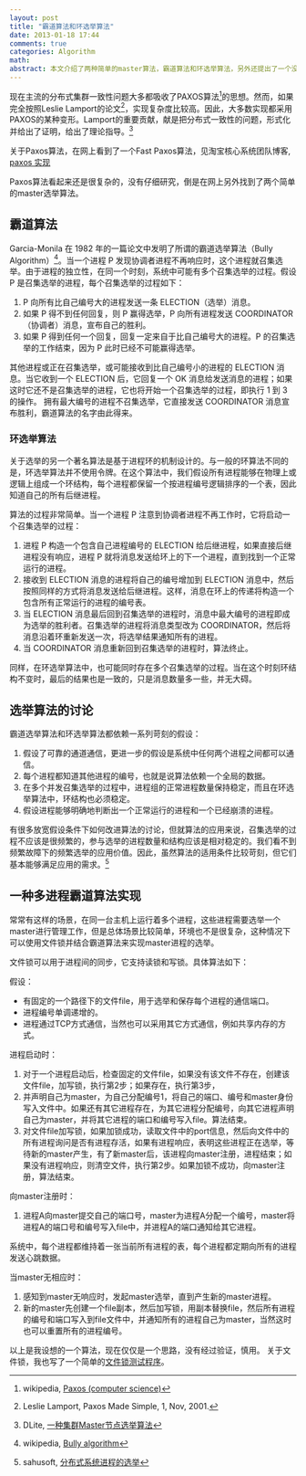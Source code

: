 ```yaml
---
layout: post
title: "霸道算法和环选举算法"
date: 2013-01-18 17:44
comments: true
categories: Algorithm 
math: 
abstract: 本文介绍了两种简单的master算法，霸道算法和环选举算法，另外还提出了一个没有验证的假象算法，它是在同一个host上基于文件锁的霸道选举算法。  
---
```


现在主流的分布式集群一致性问题大多都吸收了PAXOS算法[^1]的思想。然而，如果完全按照Leslie Lamport的论文[^2]，实现复杂度比较高。因此，大多数实现都采用PAXOS的某种变形。Lamport的重要贡献，献是把分布式一致性的问题，形式化并给出了证明，给出了理论指导。[^3]

关于Paxos算法，在网上看到了一个Fast Paxos算法，见淘宝核心系统团队博客, [paxos 实现](http://rdc.taobao.com/blog/cs/?p=162)

Paxos算法看起来还是很复杂的，没有仔细研究，倒是在网上另外找到了两个简单的master选举算法。

## 霸道算法

Garcia-Monila 在 1982 年的一篇论文中发明了所谓的霸道选举算法（Bully Algorithm）[^4]。当一个进程 P 发现协调者进程不再响应时，这个进程就召集选举。由于进程的独立性，在同一个时刻，系统中可能有多个召集选举的过程。假设 P 是召集选举的进程，每个召集选举的过程如下：

1. P 向所有比自己编号大的进程发送一条 ELECTION（选举）消息。
2. 如果 P 得不到任何回复，则 P 赢得选举，P 向所有进程发送 COORDINATOR（协调者）消息，宣布自己的胜利。
3. 如果 P 得到任何一个回复，回复一定来自于比自己编号大的进程。P 的召集选举的工作结束，因为 P 此时已经不可能赢得选举。 

其他进程或正在召集选举，或可能接收到比自己编号小的进程的 ELECTION 消息。当它收到一个 ELECTION 后，它回复一个 OK 消息给发送消息的进程；如果这时它还不是召集选举的进程，它也将开始一个召集选举的过程，即执行 1 到 3 的操作。
拥有最大编号的进程不召集选举，它直接发送 COORDINATOR 消息宣布胜利，霸道算法的名字由此得来。

### 环选举算法

关于选举的另一个著名算法是基于进程环的机制设计的。与一般的环算法不同的是，环选举算法并不使用令牌。在这个算法中，我们假设所有进程能够在物理上或逻辑上组成一个环结构，每个进程都保留一个按进程编号逻辑排序的一个表，因此知道自己的所有后继进程。

算法的过程非常简单。当一个进程 P 注意到协调者进程不再工作时，它将启动一个召集选举的过程：

1. 进程 P 构造一个包含自己进程编号的 ELECTION 给后继进程，如果直接后继进程没有响应，进程 P 就将消息发送给环上的下一个进程，直到找到一个正常运行的进程。
2. 接收到 ELECTION 消息的进程将自己的编号增加到 ELECTION 消息中，然后按照同样的方式将消息发送给后继进程。这样，消息在环上的传递将构造一个包含所有正常运行的进程的编号表。
3. 当 ELECTION 消息最后回到召集选举的进程时，消息中最大编号的进程即成为选举的胜利者。召集选举的进程将消息类型改为 COORDINATOR，然后将消息沿着环重新发送一次，将选举结果通知所有的进程。
4. 当 COORDINATOR 消息重新回到召集选举的进程时，算法终止。 

同样，在环选举算法中，也可能同时存在多个召集选举的过程。当在这个时刻环结构不变时，最后的结果也是一致的，只是消息数量多一些，并无大碍。

## 选举算法的讨论

霸道选举算法和环选举算法都依赖一系列苛刻的假设：

1. 假设了可靠的通道通信，更进一步的假设是系统中任何两个进程之间都可以通信。
2. 每个进程都知道其他进程的编号，也就是说算法依赖一个全局的数据。
3. 在多个并发召集选举的过程中，进程组的正常进程数量保持稳定，而且在环选举算法中，环结构也必须稳定。
4. 假设进程能够明确地判断出一个正常运行的进程和一个已经崩溃的进程。 

有很多放宽假设条件下如何改进算法的讨论，但就算法的应用来说，召集选举的过程不应该是很频繁的，参与选举的进程数量和结构应该是相对稳定的。我们看不到频繁故障下的频繁选举的应用价值。因此，虽然算法的适用条件比较苛刻，但它们基本能够满足应用的需求。[^5]

## 一种多进程霸道算法实现

常常有这样的场景，在同一台主机上运行着多个进程，这些进程需要选举一个master进行管理工作，但是总体场景比较简单，环境也不是很复杂，这种情况下可以使用文件锁并结合霸道算法来实现master进程的选举。

文件锁可以用于进程间的同步，它支持读锁和写锁。具体算法如下：

假设：

* 有固定的一个路径下的文件file，用于选举和保存每个进程的通信端口。
* 进程编号单调递增的。
* 进程通过TCP方式通信，当然也可以采用其它方式通信，例如共享内存的方式。

进程启动时：

1. 对于一个进程启动后，检查固定的文件file，如果没有该文件不存在，创建该文件file，加写锁，执行第2步；如果存在，执行第3步，
2. 并声明自己为master，为自己分配编号1，将自己的端口、编号和master身份写入文件中。如果还有其它进程存在，为其它进程分配编号，向其它进程声明自己为master，并将其它进程的端口和编号写入file。算法结束。
3. 对文件file加写锁，如果加锁成功，读取文件中的port信息，然后向文件中的所有进程询问是否有进程存活，如果有进程响应，表明这些进程正在选举，等待新的master产生，有了新master后，该进程向master注册，进程结束；如果没有进程响应，则清空文件，执行第2步。如果加锁不成功，向master注册，算法结束。

向master注册时：

1. 进程A向master提交自己的端口号，master为进程A分配一个编号，master将进程A的端口号和编号写入file中，并进程A的端口通知给其它进程。

系统中，每个进程都维持着一张当前所有进程的表，每个进程都定期向所有的进程发送心跳数据。

当master无相应时：

1. 感知到master无响应时，发起master选举，直到产生新的master进程。
2. 新的master先创建一个file副本，然后加写锁，用副本替换file，然后所有进程的编号和端口写入到file文件中，并通知所有的进程自己为master，当然这时也可以重置所有的进程编号。

以上是我设想的一个算法，现在仅仅是一个思路，没有经过验证，慎用。
关于文件锁，我也写了一个简单的[文件锁测试程序](https://github.com/liuhongjiang/blog_projects/tree/master/file-lock)。

[^1]: wikipedia, [Paxos (computer science)](http://en.wikipedia.org/wiki/Paxos_%28computer_science%29)
[^2]: Leslie Lamport, Paxos Made Simple, 1, Nov, 2001.
[^3]: DLite, [一种集群Master节点选举算法](http://blog.csdn.net/dlite/article/details/8064073)
[^4]: wikipedia, [Bully algorithm](http://en.wikipedia.org/wiki/Bully_algorithm)
[^5]: sahusoft, [分布式系统进程的选举](http://blog.csdn.net/sahusoft/article/details/7032604)
